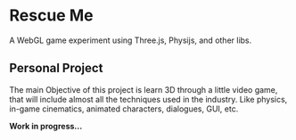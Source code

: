 Rescue Me
==============

A WebGL game experiment using Three.js, Physijs, and other libs.


Personal Project
-------
The main Objective of this project is learn 3D through a little video game, that will include almost all the techniques used in the industry. Like physics, in-game cinematics, animated characters, dialogues, GUI, etc.



**Work in progress...**
